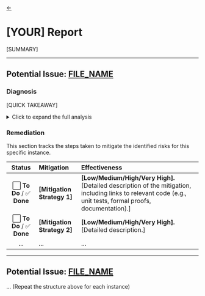 [<-](../findings.md)
# [YOUR] Report

[SUMMARY]

---

## Potential Issue: [FILE_NAME](PATH#LINE_NUMBER)

### Diagnosis

[QUICK TAKEAWAY]

<details>
<summary>Click to expand the full analysis</summary>

#### THE POTENTIAL ISSUE

```rust
// Paste the relevant code block or function here
```

#### Purpose
[Explain the purpose of the code block and why it's necessary. What problem does it solve that cannot be solved the other way?]

#### Required Invariants

[List the conditions that **must** be met for this operation to be safe. Be precise about memory, type, and logical invariants.]
1.  **[Invariant 1]**: [Description]
2.  **[Invariant 2]**: [Description]
3.  ...

#### Potential Failure Modes

[Describe how these invariants could be violated, leading to Undefined Behavior or incorrect results.]
1.  **[Failure Mode 1]**: [Description]
2.  **[Failure Mode 2]**: [Description]
3.  ...

</details>

### Remediation

This section tracks the steps taken to mitigate the identified risks for this specific instance.

| Status | Mitigation | Effectiveness |
| :---: | :--- | :--- |
| ⬜️ **To Do** / ✅ **Done** | **[Mitigation Strategy 1]** | **[Low/Medium/High/Very High].** [Detailed description of the mitigation, including links to relevant code (e.g., unit tests, formal proofs, documentation).] |
| ⬜️ **To Do** / ✅ **Done** | **[Mitigation Strategy 2]** | **[Low/Medium/High/Very High].** [Detailed description.] |
| ... | ... | ... |

---

## Potential Issue: [FILE_NAME](PATH#LINE_NUMBER)

... (Repeat the structure above for each instance)